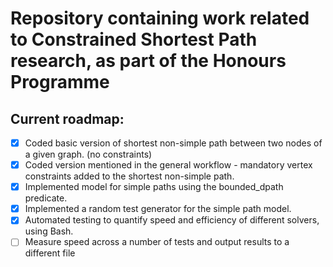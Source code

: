 # Repository containing work related to Constrained Shortest Path research, as part of the Honours Programme 

## Current roadmap:

- [x] Coded basic version of shortest non-simple path between two nodes of a given graph. (no constraints)
- [x] Coded version mentioned in the general workflow - mandatory vertex constraints added to the shortest non-simple path.
- [x] Implemented model for simple paths using the bounded_dpath predicate.
- [X] Implemented a random test generator for the simple path model. 
- [X] Automated testing to quantify speed and efficiency of different solvers, using Bash.
- [ ] Measure speed across a number of tests and output results to a different file